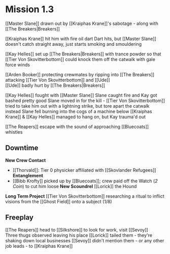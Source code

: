 # Mission 1.3

[[Master Slane]] drawn out by [[Kraiphas Krane]]'s sabotage - along with [[The Breakers|Breakers]]

[[Kraiphas Krane]] hit him with fire oil dart
	Dart hits, but [[Master Slane]] doesn't catch straight away, just starts smoking and smouldering

[[Kay Helles]] set up [[The Breakers|Breakers]] with trance powder so that [[Tier Von Skovitterbottom]] could knock them off the catwalk with gale force winds

[[Arden Booker]] protecting crewmates by ripping into [[The Breakers]] attacking [[Tier Von Skovitterbottom]] and [[Ude]]  
	[[Ude]] badly hurt by [[The Breakers|Breakers]]

[[Kay Helles]] fought with [[Master Slane]] 
	Slane caught fire and Kay got bashed pretty good
	Slane moved in for the kill - [[Tier Von Skovitterbottom]] tried to take him out with a lightning strike, but tore apart the catwalk instead
	Slane fell burning into the cogs of a machine below
	[[Kraiphas Krane]] & [[Kay Helles]] managed to hang on, but Kay trauma'd out

[[The Reapers]] escape with the sound of approaching [[Bluecoats]] whistles
## Downtime
**New Crew Contact** 
- [[Thorvald]]: Tier 0 physicker affiliated with [[Skovlander Refugees]]
**Entanglement**
- [[Bibb Krofty]] picked up by [[Bluecoats]]; crew paid off the Watch (*2 Coin*) to cut him loose
**New Scoundrel** [[Lorick]] the Hound 

**Long Term Project** [[Tier Von Skovitterbottom]] researching a ritual to inflict visions from the [[Ghost Field]] onto a subject (1/8)
## Freeplay
[[The Reapers]] head to [[Silkshore]] to look for work, visit [[Sevoy]]  
	Three thugs observed leaving his place
	[[Lorick]] tailed them - they're shaking down local businesses
	[[Sevoy]] didn't mention them - or any other job leads - to [[Kraiphas Krane]]




